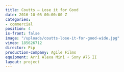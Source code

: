 ```yaml
---
title: Coutts — Lose it for Good
date: 2016-10-05 00:00:00 Z
categories:
- commercial
position: 4
is-front: false
image: "/uploads/coutts-lose-it-for-good-wide.jpg"
vimeo: 185626712
director: Pip
production-company: Agile Films
equipment: Arri Alexa Mini + Sony A7S II
layout: project
---
```


